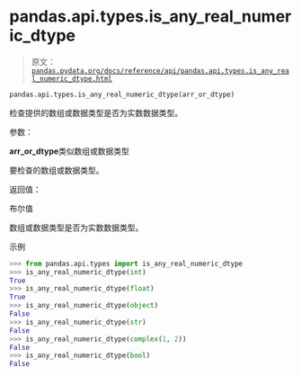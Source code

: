 # pandas.api.types.is_any_real_numeric_dtype

> 原文：[`pandas.pydata.org/docs/reference/api/pandas.api.types.is_any_real_numeric_dtype.html`](https://pandas.pydata.org/docs/reference/api/pandas.api.types.is_any_real_numeric_dtype.html)

```py
pandas.api.types.is_any_real_numeric_dtype(arr_or_dtype)
```

检查提供的数组或数据类型是否为实数数据类型。

参数：

**arr_or_dtype**类似数组或数据类型

要检查的数组或数据类型。

返回值：

布尔值

数组或数据类型是否为实数数据类型。

示例

```py
>>> from pandas.api.types import is_any_real_numeric_dtype
>>> is_any_real_numeric_dtype(int)
True
>>> is_any_real_numeric_dtype(float)
True
>>> is_any_real_numeric_dtype(object)
False
>>> is_any_real_numeric_dtype(str)
False
>>> is_any_real_numeric_dtype(complex(1, 2))
False
>>> is_any_real_numeric_dtype(bool)
False 
```
